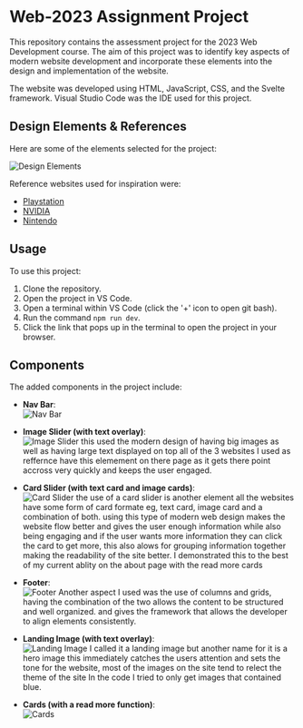 # Web-2023 Assignment Project

This repository contains the assessment project for the 2023 Web Development course. The aim of this project was to identify key aspects of modern website development and incorporate these elements into the design and implementation of the website.

The website was developed using HTML, JavaScript, CSS, and the Svelte framework. Visual Studio Code was the IDE used for this project.

## Design Elements & References

Here are some of the elements selected for the project:

![Design Elements](https://github.com/seCRet-blip/web-2023/assets/77824037/25d0ec34-ea14-48ba-b138-fbd11d82960f)

Reference websites used for inspiration were:

- [Playstation](https://www.playstation.com/en-nz/)
- [NVIDIA](https://www.nvidia.com/en-us/)
- [Nintendo](https://www.nintendo.com/)

## Usage

To use this project:

1. Clone the repository.
2. Open the project in VS Code.
3. Open a terminal within VS Code (click the '+' icon to open git bash).
4. Run the command `npm run dev`.
5. Click the link that pops up in the terminal to open the project in your browser.

## Components

The added components in the project include:

- **Nav Bar**:  
  ![Nav Bar](https://github.com/seCRet-blip/web-2023/assets/77824037/74969e8b-bfea-4279-9008-68e72ab7cc03)
  
- **Image Slider (with text overlay)**:  
  ![Image Slider](https://github.com/seCRet-blip/web-2023/assets/77824037/48154a59-d1d1-4a15-9b6f-d93afe6e62de)
  this used the modern design of having big images as well as having large text displayed on top all of the 3 websites I used as reffernce have this elemement on there page as it gets there point accross very quickly and keeps the user engaged.
- **Card Slider (with text card and image cards)**:  
  ![Card Slider](https://github.com/seCRet-blip/web-2023/assets/77824037/f9c71b2a-c55a-4b37-b68a-3b87bfa8f0f1)
  the use of a card slider is another element all the websites have some form of card formate eg, text card, image card and a combination of both. using this type of modern web design makes the website flow better and gives the user enough information while also being engaging and if the user wants more information they can click the card to get more, this also alows for grouping information together making the readability of the site better. I demonstrated this to the best of my current ablity on the about page with the read more cards
- **Footer**:  
  ![Footer](https://github.com/seCRet-blip/web-2023/assets/77824037/b3c59e3e-e3b6-4c17-b9dc-03479292098a)
  Another aspect I used was the use of columns and grids, having the combination of the two allows the content to be structured and well organized. and gives the framework that allows the developer to align elements consistently. 
- **Landing Image (with text overlay)**:  
  ![Landing Image](https://github.com/seCRet-blip/web-2023/assets/77824037/294071f1-ecda-46f0-bc69-d26d57c9c1d7)
  I called it a landing image but another name for it is a hero image this immediately catches the users attention and sets the tone for the website, most of the images on the site tend to relect the theme of the site In the code I tried to only get images that contained blue.
- **Cards (with a read more function)**:  
  ![Cards](https://github.com/seCRet-blip/web-2023/assets/77824037/97037cc2-dce8-4ece-9a11-9aa1fb61c184)
  


  
